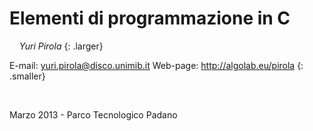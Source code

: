 

# Elementi di programmazione in C


&nbsp;
&nbsp;
*Yuri Pirola*
{: .larger}

E-mail: <yuri.pirola@disco.unimib.it>
Web-page: <http://algolab.eu/pirola>
{: .smaller}

&nbsp;

Marzo 2013 - Parco Tecnologico Padano


